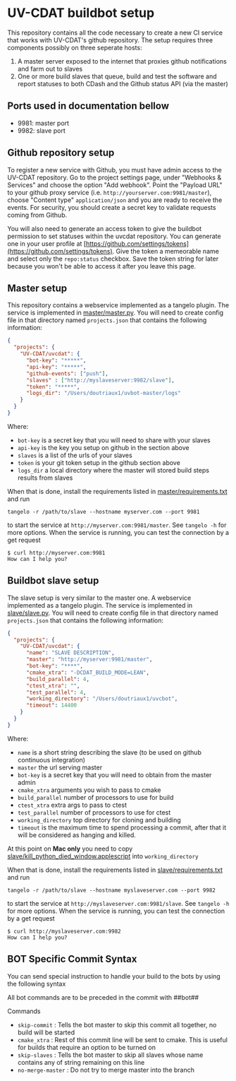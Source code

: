 UV-CDAT buildbot setup
======================

This repository contains all the code necessary to create a new CI
service that works with UV-CDAT's github repository.  The setup
requires three components possibly on three seperate hosts:

1. A master server exposed to the internet that proxies github notifications
   and farm out to slaves
2. One or more build slaves that queue, build and test the software and report
   statuses to both CDash and the Github status API (via the master)

Ports used in documentation bellow
----------------------------------

* 9981: master port
* 9982: slave port


Github repository setup
-----------------------

To register a new service with Github, you must have admin access to the
UV-CDAT repository.  Go to the project settings page, under "Webhooks & Services"
and choose the option "Add webhook".  Point the "Payload URL" to your github proxy
service (i.e. `http://yourserver.com:9981/master`),
choose "Content type" `application/json` and you are ready to receive the events.
For security, you should create a secret key to validate requests coming from Github.

You will also need to generate an access token to give the buildbot permission
to set statuses within the uvcdat repository.  You can generate one in your
user profile at [https://github.com/settings/tokens](https://github.com/settings/tokens).
Give the token a memeorable name and select only the `repo:status` checkbox.
Save the token string for later because you won't be able to access it after
you leave this page.


Master setup
------------

This repository contains a webservice implemented as a tangelo plugin.  The
service is implemented in [master/master.py](master/master.py).  You
will need to create config file in that directory named `projects.json` that
contains the following information:

```json
{
  "projects": {
    "UV-CDAT/uvcdat": {
      "bot-key": "*****",
      "api-key": "*****",
      "github-events": ["push"],
      "slaves" : ["http://myslaveserver:9982/slave"],
      "token": "*****",
      "logs_dir": "/Users/doutriaux1/uvbot-master/logs"
    }
  }
}
```

Where: 
* `bot-key` is a secret key that you will need to share with your slaves
* `api-key` is the key you setup on github in the section above
* `slaves` is a list of the urls of your slaves
* `token` is your git token setup in the github section above
* `logs_dir` a local directory where the master will stored build steps results from slaves

When that is done, install the requirements listed in [master/requirements.txt](master/requirements.txt)
and run
```
tangelo -r /path/to/slave --hostname myserver.com --port 9981
```
to start the service at `http://myserver.com:9981/master`.  See `tangelo -h` for more options.  When the service is running, you can test the connection by a get request
```
$ curl http://myserver.com:9981
How can I help you?
```

Buildbot slave setup
---------------------

The slave setup is very similar to the master one.
A webservice implemented as a tangelo plugin.  The
service is implemented in [slave/slave.py](slave/slave.py).  You
will need to create config file in that directory named `projects.json` that
contains the following information:

```json
{
  "projects": {
    "UV-CDAT/uvcdat": {
      "name": "SLAVE DESCRIPTION",
      "master": "http://myserver:9981/master",
      "bot-key": "****",
      "cmake_xtra": "-DCDAT_BUILD_MODE=LEAN",
      "build_parallel": 4,
      "ctest_xtra": "",
      "test_parallel": 4,
      "working_directory": "/Users/doutriaux1/uvcbot",
      "timeout": 14400
    }
  }
}
```

Where: 
* `name` is a short string describing the slave (to be used on github continuous
integration)
* `master` the url serving master
* `bot-key` is a secret key that you will need to obtain from the master admin
* `cmake_xtra` arguments you wish to pass to cmake
* `build_parallel` number of processors to use for build
* `ctest_xtra` extra args to pass to ctest
* `test_parallel` number of processors to use for ctest
* `working_directory` top directory for cloning and building
* `timeout` is the maximum time to spend processing a commit, after that it
  will be considered as hanging and killed.

At this point on **Mac only** you need to copy
[slave/kill_python_died_window.applescript](slave/kill_python_died_window.applescript) into `working_directory`

When that is done, install the requirements listed in [slave/requirements.txt](slave/requirements.txt)
and run
```
tangelo -r /path/to/slave --hostname myslaveserver.com --port 9982
```
to start the service at `http://myslaveserver.com:9981/slave`.  See `tangelo -h` for more options.  When the service is running, you can test the connection by a get request
```
$ curl http://myslaveserver.com:9982
How can I help you?
```

BOT Specific Commit Syntax
--------------------------

You can send special instruction to handle your build to the bots by using the
following syntax

All bot commands are to be preceded in the commit with ##bot##

Commands

* `skip-commit` : Tells the bot master to skip this commit all together, no
  build will be started
* `cmake_xtra` : Rest of this commit line will be sent to cmake. This is
  useful for builds that require an option to be turned on
* `skip-slaves` : Tells the bot master to skip all slaves whose name contains
  any of string remaining on this line
* `no-merge-master` : Do not try to merge master into the branch


